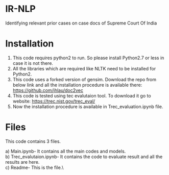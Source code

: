 # IR-NLP
Identifying relevant prior cases on case docs of Supreme Court Of India

# Installation

1. This code requires python2 to run. So please install Python2.7 or less in case it is not there.
2. All the libraries which are required like NLTK need to be installed for Python2.
3. This code uses a forked version of gensim. Download the repo from below link and all the installation procedure is available there: https://github.com/jhlau/doc2vec
4. This code is tested using tec evalutaion tool. To download it go to website:  https://trec.nist.gov/trec_eval/
5. Now the installation procedure is available in Trec_evaluation.ipynb file.

# Files

This code contains 3 files.

a) Main.ipynb- It contains all the main codes and models.\
b) Trec_evalutaion.ipynb- It contains the code to evaluate result and all the results are here.\
c) Readme- This is the file.\
